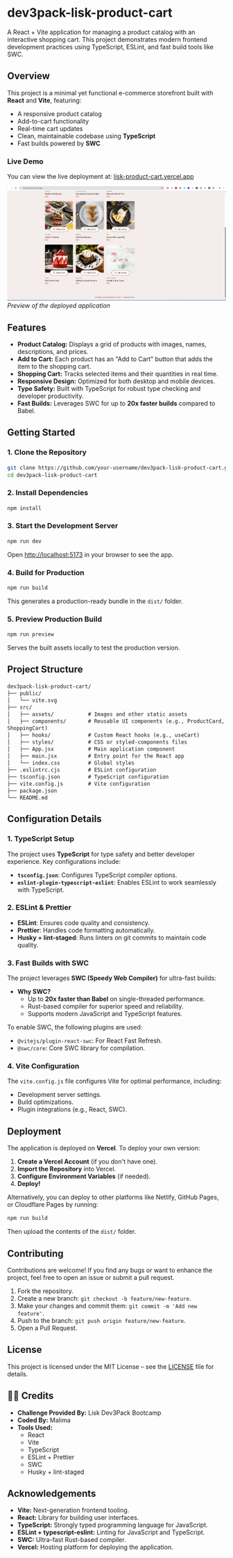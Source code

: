 
# dev3pack-lisk-product-cart

A React + Vite application for managing a product catalog with an interactive shopping cart. This project demonstrates modern frontend development practices using TypeScript, ESLint, and fast build tools like SWC.

## Overview

This project is a minimal yet functional e-commerce storefront built with **React** and **Vite**, featuring:

- A responsive product catalog
- Add-to-cart functionality
- Real-time cart updates
- Clean, maintainable codebase using **TypeScript**
- Fast builds powered by **SWC**

### Live Demo

You can view the live deployment at: [lisk-product-cart.vercel.app](https://lisk-product-cart.vercel.app)

![Preview of Deployment](./preview.png)
*Preview of the deployed application*


## Features

- **Product Catalog:** Displays a grid of products with images, names, descriptions, and prices.
- **Add to Cart:** Each product has an "Add to Cart" button that adds the item to the shopping cart.
- **Shopping Cart:** Tracks selected items and their quantities in real time.
- **Responsive Design:** Optimized for both desktop and mobile devices.
- **Type Safety:** Built with TypeScript for robust type checking and developer productivity.
- **Fast Builds:** Leverages SWC for up to **20x faster builds** compared to Babel.


## Getting Started

### 1. Clone the Repository

```bash
git clone https://github.com/your-username/dev3pack-lisk-product-cart.git
cd dev3pack-lisk-product-cart
```

### 2. Install Dependencies

```bash
npm install
```

### 3. Start the Development Server

```bash
npm run dev
```

Open [http://localhost:5173](http://localhost:5173) in your browser to see the app.

### 4. Build for Production

```bash
npm run build
```

This generates a production-ready bundle in the `dist/` folder.

### 5. Preview Production Build

```bash
npm run preview
```

Serves the built assets locally to test the production version.


## Project Structure

```
dev3pack-lisk-product-cart/
├── public/
│   └── vite.svg
├── src/
│   ├── assets/           # Images and other static assets
│   ├── components/       # Reusable UI components (e.g., ProductCard, ShoppingCart)
│   ├── hooks/            # Custom React hooks (e.g., useCart)
│   ├── styles/           # CSS or styled-components files
│   ├── App.jsx           # Main application component
│   ├── main.jsx          # Entry point for the React app
│   └── index.css         # Global styles
├── .eslintrc.cjs         # ESLint configuration
├── tsconfig.json         # TypeScript configuration
├── vite.config.js        # Vite configuration
├── package.json
└── README.md
```


## Configuration Details

### 1. TypeScript Setup

The project uses **TypeScript** for type safety and better developer experience. Key configurations include:

- **`tsconfig.json`**: Configures TypeScript compiler options.
- **`eslint-plugin-typescript-eslint`**: Enables ESLint to work seamlessly with TypeScript.

### 2. ESLint & Prettier

- **ESLint**: Ensures code quality and consistency.
- **Prettier**: Handles code formatting automatically.
- **Husky + lint-staged**: Runs linters on git commits to maintain code quality.

### 3. Fast Builds with SWC

The project leverages **SWC (Speedy Web Compiler)** for ultra-fast builds:

- **Why SWC?**
  - Up to **20x faster than Babel** on single-threaded performance.
  - Rust-based compiler for superior speed and reliability.
  - Supports modern JavaScript and TypeScript features.

To enable SWC, the following plugins are used:
- `@vitejs/plugin-react-swc`: For React Fast Refresh.
- `@swc/core`: Core SWC library for compilation.

### 4. Vite Configuration

The `vite.config.js` file configures Vite for optimal performance, including:

- Development server settings.
- Build optimizations.
- Plugin integrations (e.g., React, SWC).


## Deployment

The application is deployed on **Vercel**. To deploy your own version:

1. **Create a Vercel Account** (if you don't have one).
2. **Import the Repository** into Vercel.
3. **Configure Environment Variables** (if needed).
4. **Deploy!**

Alternatively, you can deploy to other platforms like Netlify, GitHub Pages, or Cloudflare Pages by running:

```bash
npm run build
```

Then upload the contents of the `dist/` folder.


## Contributing

Contributions are welcome! If you find any bugs or want to enhance the project, feel free to open an issue or submit a pull request.

1. Fork the repository.
2. Create a new branch: `git checkout -b feature/new-feature`.
3. Make your changes and commit them: `git commit -m 'Add new feature'`.
4. Push to the branch: `git push origin feature/new-feature`.
5. Open a Pull Request.


## License

This project is licensed under the MIT License – see the [LICENSE](LICENSE) file for details.


## 👨‍💻 Credits

- **Challenge Provided By:** Lisk Dev3Pack Bootcamp
- **Coded By:** Malima
- **Tools Used:**
  - React
  - Vite
  - TypeScript
  - ESLint + Prettier
  - SWC
  - Husky + lint-staged


## Acknowledgements

- **Vite:** Next-generation frontend tooling.
- **React:** Library for building user interfaces.
- **TypeScript:** Strongly typed programming language for JavaScript.
- **ESLint + typescript-eslint:** Linting for JavaScript and TypeScript.
- **SWC:** Ultra-fast Rust-based compiler.
- **Vercel:** Hosting platform for deploying the application.